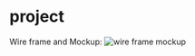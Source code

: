 # project


Wire frame and Mockup:
![wire frame   mockup](https://user-images.githubusercontent.com/109724826/182867381-1f0e487b-5ac3-41b4-aedf-ba2f3268e1b9.jpg)
